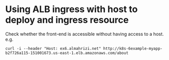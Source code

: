 # Using ALB ingress with host to deploy and ingress resource

Check whether the front-end is accessible without having access to a host. e.g.
```
curl -i --header "Host: ex6.almahrizi.net" http://k8s-6example-myapp-b2f726a115-151001673.us-east-1.elb.amazonaws.com/about
```